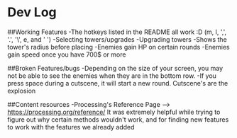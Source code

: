 # Dev Log

##Working Features
-The hotkeys listed in the README all work :D (m, l, ',', '.', '\\', e, and ' ')
-Selecting towers/upgrades
-Upgrading towers
-Shows the tower's radius before placing
-Enemies gain HP on certain rounds
-Enemies gain speed once you have 700$ or more

##Broken Features/bugs
-Depending on the size of your screen, you may not be able to see the enemies when they are in the bottom row.
-If you press space during a cutscene, it will start a new round. Cutscene's are the explosion

##Content resources
-Processing's Reference Page --> https://processing.org/reference/
It was extremely helpful while trying to figure out why certain methods wouldn't work, and for finding new features to work with the features we already added
